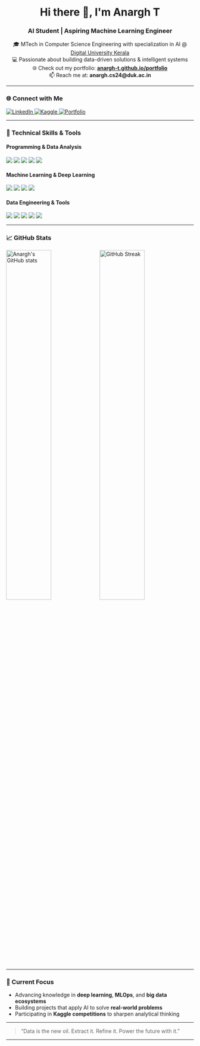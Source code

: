 <h1 align="center">Hi there 👋, I'm Anargh T</h1>
<h3 align="center">AI Student | Aspiring Machine Learning Engineer</h3>

<p align="center">
🎓 MTech in Computer Science Engineering with specialization in AI @ <a href="https://duk.ac.in/" target="_blank">Digital University Kerala</a>  
<br>
💻 Passionate about building data-driven solutions & intelligent systems  
<br>
🌐 Check out my portfolio: <a href="https://anargh-t.github.io/portfolio/" target="_blank"><strong>anargh-t.github.io/portfolio</strong></a>  
<br>
📫 Reach me at: <strong>anargh.cs24@duk.ac.in</strong>
</p>

---

### 🌐 Connect with Me

<p align="left">
  <a href="https://www.linkedin.com/in/anarght/" target="_blank">
    <img src="https://img.shields.io/badge/LinkedIn-blue?style=for-the-badge&logo=linkedin&logoColor=white" alt="LinkedIn"/>
  </a>
  <a href="https://www.kaggle.com/anarght" target="_blank">
    <img src="https://img.shields.io/badge/Kaggle-20BEFF?style=for-the-badge&logo=kaggle&logoColor=white" alt="Kaggle"/>
  </a>
  <a href="https://anargh-t.github.io/portfolio/" target="_blank">
    <img src="https://img.shields.io/badge/Portfolio-000000?style=for-the-badge&logo=githubpages&logoColor=white" alt="Portfolio"/>
  </a>
</p>

---

### 🧠 Technical Skills & Tools

#### Programming & Data Analysis
<p>
  <img src="https://img.shields.io/badge/Python-3776AB?style=flat&logo=python&logoColor=white" />
  <img src="https://img.shields.io/badge/Pandas-150458?style=flat&logo=pandas&logoColor=white" />
  <img src="https://img.shields.io/badge/Numpy-013243?style=flat&logo=numpy&logoColor=white" />
  <img src="https://img.shields.io/badge/Matplotlib-007ACC?style=flat&logo=plotly&logoColor=white" />
  <img src="https://img.shields.io/badge/Seaborn-3D3D3D?style=flat&logo=python&logoColor=white" />
</p>

#### Machine Learning & Deep Learning
<p>
  <img src="https://img.shields.io/badge/Scikit--learn-F7931E?style=flat&logo=scikit-learn&logoColor=white" />
  <img src="https://img.shields.io/badge/TensorFlow-FF6F00?style=flat&logo=tensorflow&logoColor=white" />
  <img src="https://img.shields.io/badge/PyTorch-EE4C2C?style=flat&logo=pytorch&logoColor=white" />
  <img src="https://img.shields.io/badge/OpenCV-5C3EE8?style=flat&logo=opencv&logoColor=white" />
</p>

#### Data Engineering & Tools
<p>
  <img src="https://img.shields.io/badge/SQL-4479A1?style=flat&logo=mysql&logoColor=white" />
  <img src="https://img.shields.io/badge/Hadoop-66CCFF?style=flat&logo=apache-hadoop&logoColor=black" />
  <img src="https://img.shields.io/badge/Hive-FDEE21?style=flat&logo=apache-hive&logoColor=black" />
  <img src="https://img.shields.io/badge/Linux-FCC624?style=flat&logo=linux&logoColor=black" />
  <img src="https://img.shields.io/badge/MATLAB-0076A8?style=flat&logo=Mathworks&logoColor=white" />
</p>

---

### 📈 GitHub Stats
<p align="left">
  <img src="https://github-readme-stats.vercel.app/api?username=anarght&show_icons=true&theme=tokyonight" alt="Anargh's GitHub stats" width="49%"/>
  <img src="https://github-readme-streak-stats.herokuapp.com/?user=anarght&theme=tokyonight" alt="GitHub Streak" width="49%"/>
</p>

---

### 🚀 Current Focus
- Advancing knowledge in **deep learning**, **MLOps**, and **big data ecosystems**
- Building projects that apply AI to solve **real-world problems**
- Participating in **Kaggle competitions** to sharpen analytical thinking

---

> “Data is the new oil. Extract it. Refine it. Power the future with it.”

---
